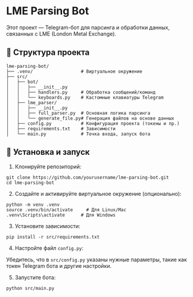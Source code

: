 # LME Parsing Bot

Этот проект — Telegram-бот для парсинга и обработки данных, связанных с LME (London Metal Exchange).

## 📁 Структура проекта

```
lme-parsing-bot/
├── .venv/                  # Виртуальное окружение
├── src/
│   ├── bot/
│   │   ├── __init__.py
│   │   ├── handlers.py     # Обработка сообщений/команд
│   │   └── keyboards.py    # Кастомные клавиатуры Telegram
│   ├── lme_parser/
│   │   ├── __init__.py
│   │   ├── full_parser.py  # Основная логика парсинга
│   │   └── generate_file.py# Генерация файлов на основе данных
│   ├── config.py           # Конфигурация проекта (токены и пр.)
│   ├── requirements.txt    # Зависимости
│   └── main.py             # Точка входа, запуск бота
```

## 🚀 Установка и запуск

1. Клонируйте репозиторий:

```
git clone https://github.com/yourusername/lme-parsing-bot.git
cd lme-parsing-bot
```

2. Создайте и активируйте виртуальное окружение (опционально):

```
python -m venv .venv
source .venv/bin/activate     # Для Linux/Mac
.venv\Scripts\activate      # Для Windows
```

3. Установите зависимости:

```
pip install -r src/requirements.txt
```

4. Настройте файл `config.py`:

Убедитесь, что в `src/config.py` указаны нужные параметры, такие как токен Telegram бота и другие настройки.

5. Запустите бота:

```
python src/main.py
```


